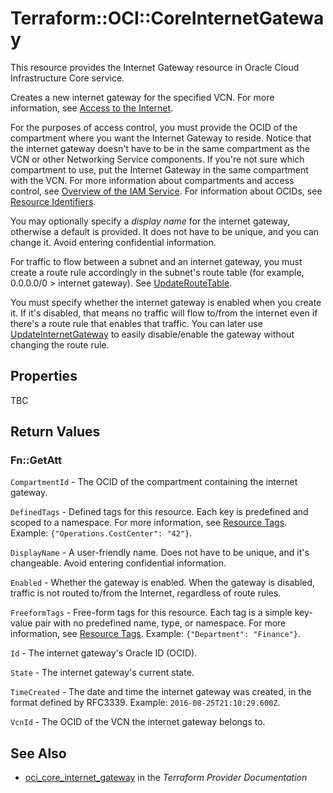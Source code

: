 # Terraform::OCI::CoreInternetGateway

This resource provides the Internet Gateway resource in Oracle Cloud Infrastructure Core service.

Creates a new internet gateway for the specified VCN. For more information, see
[Access to the Internet](https://docs.cloud.oracle.com/iaas/Content/Network/Tasks/managingIGs.htm).

For the purposes of access control, you must provide the OCID of the compartment where you want the Internet
Gateway to reside. Notice that the internet gateway doesn't have to be in the same compartment as the VCN or
other Networking Service components. If you're not sure which compartment to use, put the Internet
Gateway in the same compartment with the VCN. For more information about compartments and access control, see
[Overview of the IAM Service](https://docs.cloud.oracle.com/iaas/Content/Identity/Concepts/overview.htm). For information about OCIDs, see
[Resource Identifiers](https://docs.cloud.oracle.com/iaas/Content/General/Concepts/identifiers.htm).

You may optionally specify a *display name* for the internet gateway, otherwise a default is provided. It
does not have to be unique, and you can change it. Avoid entering confidential information.

For traffic to flow between a subnet and an internet gateway, you must create a route rule accordingly in
the subnet's route table (for example, 0.0.0.0/0 > internet gateway). See
[UpdateRouteTable](https://docs.cloud.oracle.com/iaas/api/#/en/iaas/20160918/RouteTable/UpdateRouteTable).

You must specify whether the internet gateway is enabled when you create it. If it's disabled, that means no
traffic will flow to/from the internet even if there's a route rule that enables that traffic. You can later
use [UpdateInternetGateway](https://docs.cloud.oracle.com/iaas/api/#/en/iaas/20160918/InternetGateway/UpdateInternetGateway) to easily disable/enable
the gateway without changing the route rule.

## Properties

TBC

## Return Values

### Fn::GetAtt

`CompartmentId` - The OCID of the compartment containing the internet gateway.

`DefinedTags` - Defined tags for this resource. Each key is predefined and scoped to a namespace. For more information, see [Resource Tags](https://docs.cloud.oracle.com/iaas/Content/General/Concepts/resourcetags.htm).  Example: `{"Operations.CostCenter": "42"}`.

`DisplayName` - A user-friendly name. Does not have to be unique, and it's changeable. Avoid entering confidential information.

`Enabled` - Whether the gateway is enabled. When the gateway is disabled, traffic is not routed to/from the Internet, regardless of route rules.

`FreeformTags` - Free-form tags for this resource. Each tag is a simple key-value pair with no predefined name, type, or namespace. For more information, see [Resource Tags](https://docs.cloud.oracle.com/iaas/Content/General/Concepts/resourcetags.htm).  Example: `{"Department": "Finance"}`.

`Id` - The internet gateway's Oracle ID (OCID).

`State` - The internet gateway's current state.

`TimeCreated` - The date and time the internet gateway was created, in the format defined by RFC3339.  Example: `2016-08-25T21:10:29.600Z`.

`VcnId` - The OCID of the VCN the internet gateway belongs to.

## See Also

* [oci_core_internet_gateway](https://www.terraform.io/docs/providers/oci/r/core_internet_gateway.html) in the _Terraform Provider Documentation_